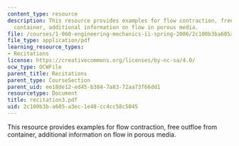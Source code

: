 ```yaml
---
content_type: resource
description: This resource provides examples for flow contraction, free outfloe from
  container, additional information on flow in porous media.
file: /courses/1-060-engineering-mechanics-ii-spring-2006/2c100b3ba605a3ec1e48cc4cc58c5045_recitation3.pdf
file_type: application/pdf
learning_resource_types:
- Recitations
license: https://creativecommons.org/licenses/by-nc-sa/4.0/
ocw_type: OCWFile
parent_title: Recitations
parent_type: CourseSection
parent_uid: ee18de12-ed45-b384-7a83-72aa73f66dd1
resourcetype: Document
title: recitation3.pdf
uid: 2c100b3b-a605-a3ec-1e48-cc4cc58c5045
---
```

This resource provides examples for flow contraction, free outfloe from container, additional information on flow in porous media.